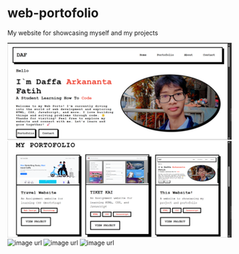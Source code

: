 # web-portofolio
My website for showcasing myself and my projects

![image url](https://github.com/d4a-arka/web-portofolio/blob/3ffe5c5af5b602b2b4f00006c1cd2ceb5798638d/Porto%20%231.png)
![image url](https://github.com/d4a-arka/web-portofolio/blob/b5a3cea0607fecb4135942945c7afc3232f4f81d/Porto%20%232.png)
![image url]()
![image url]()
![image url]()
